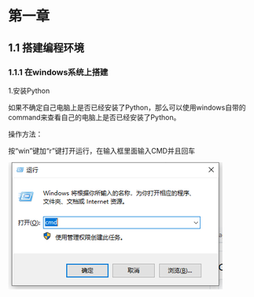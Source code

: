 # 第一章
## 1.1 搭建编程环境
### 1.1.1 在windows系统上搭建
1.安装Python

如果不确定自己电脑上是否已经安装了Python，那么可以使用windows自带的command来查看自己的电脑上是否已经安装了Python。

操作方法：

按“win”键加“r”键打开运行，在输入框里面输入CMD并且回车

![打开CMD窗口](/img/1.1.1-1.png)
